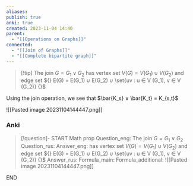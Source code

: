 ```yaml
---
aliases: 
publish: true
anki: true
created: 2023-11-04 14:40
parent:
  - "[[Operations on Graphs]]"
connected:
  - "[[Join of Graphs]]"
  - "[[Complete bipartite graph]]"
---
```


> [!tip] The join ${} G = G_1 ∨ G_2 {}$ 
has 
vertex set ${} V(G) = V(G_1) ∪ V(G_2) {}$ and 
edge set ${} E(G) = E(G_1) ∪ E(G_2) ∪ \set{uv : u ∈ V (G_1), v ∈ V (G_2)} {}$

Using the join operation, we see that $\bar{K_s} ∨ \bar{K_t} = K_{s,t}$

![[Pasted image 20231104144447.png]]

### Anki
> [!question]-
START
Math prop
Question_eng: The join ${} G = G_1 ∨ G_2 {}$ 
Question_rus: 
Answer_eng: has 
vertex set ${} V(G) = V(G_1) ∪ V(G_2) {}$ and 
edge set ${} E(G) = E(G_1) ∪ E(G_2) ∪ \set{uv : u ∈ V (G_1), v ∈ V (G_2)} {}$
Answer_rus: 
Formula_main: 
Formula_additional: ![[Pasted image 20231104144447.png]]
<!--ID: 1699170276195-->
END







